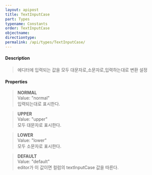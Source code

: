 ```yaml
---
layout: apipost
title: TextInputCase
part: Types
typename: Constants
order: TextInputCase
objectname: 
directiontype: 
permalink: /api/types/TextInputCase/
---
```



#### Description

> 에디터에 입력되는 값을 모두 대문자로,소문자로,입력하는대로 변환 설정
  
#### Properties

> **NORMAL**  
> Value: "normal"  
> 입력되는대로 표시한다.  

> **UPPER**  
> Value: "upper"  
> 모두 대문자로 표시한다.  

> **LOWER**  
> Value: "lower"  
> 모두 소문자로 표시한다.  

> **DEFAULT**   
> Value: "default"  
> editor가 이 값이면 컬럼의 textInputCase 값을 따른다.  

